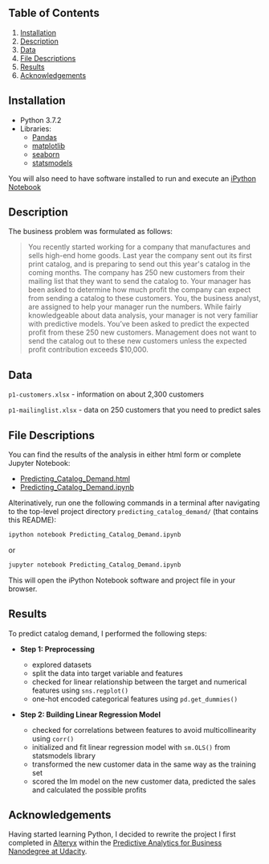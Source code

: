 ## Table of Contents

1. [Installation](#Installation)
2. [Description](#Description)
3. [Data](#Data)
4. [File Descriptions](#File-Descriptions)
5. [Results](#Results)
6. [Acknowledgements](#Acknowledgements)

## Installation
- Python 3.7.2
- Libraries: 
  - [Pandas](http://pandas.pydata.org)
  - [matplotlib](http://matplotlib.org/)
  - [seaborn](https://seaborn.pydata.org)
  - [statsmodels](https://www.statsmodels.org/stable/index.html)

You will also need to have software installed to run and execute an [iPython Notebook](http://ipython.org/notebook.html)

## Description

The business problem was formulated as follows:

> You recently started working for a company that manufactures and sells high-end home goods. 
> Last year the company sent out its first print catalog, and is preparing to send out this year's catalog 
> in the coming months. The company has 250 new customers from their mailing list that they want to send the catalog to. 
> Your manager has been asked to determine how much profit the company can expect from sending a catalog to these customers. 
> You, the business analyst, are assigned to help your manager run the numbers. While fairly knowledgeable about data analysis, 
> your manager is not very familiar with predictive models. 
> You’ve been asked to predict the expected profit from these 250 new customers.
> Management does not want to send the catalog out to these new customers unless the expected profit contribution exceeds $10,000. 

## Data 

`p1-customers.xlsx` - information on about 2,300 customers 

`p1-mailinglist.xlsx` - data on 250 customers that you need to predict sales


## File Descriptions

You can find the results of the analysis in either html form or complete Jupyter Notebook:

* [Predicting_Catalog_Demand.html](https://github.com/k-bosko/predicting_catalog_demand/blob/master/Predicting_Catalog_Demand.html)
* [Predicting_Catalog_Demand.ipynb](https://github.com/k-bosko/predicting_catalog_demand/blob/master/Predicting_Catalog_Demand.ipynb)

Alterinatively, run one the following commands in a terminal after navigating to the top-level project directory `predicting_catalog_demand/` (that contains this README):

```bash
ipython notebook Predicting_Catalog_Demand.ipynb
```  
or
```bash
jupyter notebook Predicting_Catalog_Demand.ipynb
```

This will open the iPython Notebook software and project file in your browser.

## Results

To predict catalog demand, I performed the following steps:

- **Step 1: Preprocessing**
  - explored datasets
  - split the data into target variable and features
  - checked for linear relationship between the target and numerical features using `sns.regplot()`
  - one-hot encoded categorical features using `pd.get_dummies()`

- **Step 2: Building Linear Regression Model**
  - checked for correlations between features to avoid multicollinearity using `corr()`
  - initialized and fit linear regression model with `sm.OLS()` from statsmodels library 
  - transformed the new customer data in the same way as the training set
  - scored the lm model on the new customer data, predicted the sales and calculated the possible profits

## Acknowledgements

Having started learning Python, I decided to rewrite the project I first completed in [Alteryx](https://www.alteryx.com)
within the [Predictive Analytics for Business Nanodegree at Udacity](https://www.udacity.com/course/predictive-analytics-for-business-nanodegree--nd008).
